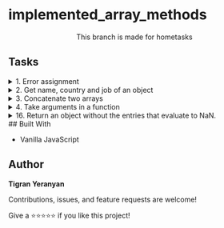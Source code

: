 # implemented_array_methods

<p align="center">This branch is made for hometasks</p>

## Tasks

<details>
    <summary> 1. Error assignment</summary>
    <br>
    
➡️ Task: Fix code run error

➡️ [Solution](./errorAssignment.js)

</details>
<details>
    <summary> 2. Get name, country and job of an object</summary>
    <br>
    
➡️ Task: Get name, country and jod using destructuring

➡️ [Solution](./2_getProperties.js)

</details>
<details>
    <summary> 3. Concatenate two arrays</summary>
    <br>
    
➡️ Task: Concatenate the two arrays

➡️ [Solution](./3_concatenate.js)

</details>
<details>
    <summary> 4. Take arguments in a function</summary>
    <br>
    
➡️ Task: How to take arguments in sum function?

➡️ [Solution](./4_arguments.js)

</details>
<details>
    <summary> 16. Return an object without the entries that evaluate to NaN.</summary>
    <br>
    
➡️ Task: You receive an object with nested objects with strings as values. Convert their values to
number and return an object without the entries that evaluate to NaN.
➡️ [Solution](./notNanEntries.js)

</details>
## Built With

- Vanilla JavaScript

## Author

**Tigran Yeranyan**

Contributions, issues, and feature requests are welcome!

Give a ⭐️⭐️⭐️⭐️⭐️ if you like this project!

